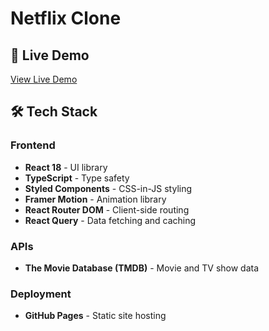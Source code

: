 # Netflix Clone

## 🚀 Live Demo

[View Live Demo](https://wwwkimminja.github.io/react-recoil-netflix)

## 🛠 Tech Stack

### Frontend
- **React 18** - UI library
- **TypeScript** - Type safety
- **Styled Components** - CSS-in-JS styling
- **Framer Motion** - Animation library
- **React Router DOM** - Client-side routing
- **React Query** - Data fetching and caching

### APIs
- **The Movie Database (TMDB)** - Movie and TV show data

### Deployment
- **GitHub Pages** - Static site hosting

